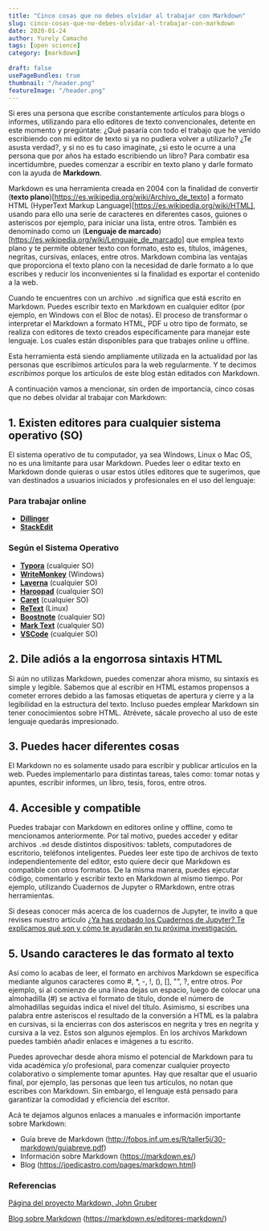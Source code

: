 ```yaml
---
title: "Cinco cosas que no debes olvidar al trabajar con Markdown"
slug: cinco-cosas-que-no-debes-olvidar-al-trabajar-con-markdown
date: 2020-01-24
author: Yurely Camacho
tags: [open science]
category: [markdown]
 
draft: false
usePageBundles: true
thumbnail: "/header.png"
featureImage: "/header.png"
---
```



<!-- # Cinco cosas que no debes olvidar al trabajar con Markdown -->
<!-- **Por Yurely Camacho** -->

Si eres una persona que escribe constantemente artículos para blogs o informes, utilizando para ello editores de texto convencionales, detente en este momento y pregúntate: ¿Qué pasaría con todo el trabajo que he venido
escribiendo con mi editor de texto si ya no pudiera volver a utilizarlo? ¿Te asusta verdad?, y si no es tu caso imagínate, ¿si esto le ocurre a una persona que por años ha estado escribiendo un libro? Para combatir esa incertidumbre, puedes comenzar a escribir en texto plano y darle formato con la ayuda de **Markdown**.

<!-- TEASER_END -->

Markdown es una herramienta creada en 2004 con la finalidad de convertir (**texto plano**)[https://es.wikipedia.org/wiki/Archivo_de_texto] a formato HTML (HyperText Markup Language)[https://es.wikipedia.org/wiki/HTML], usando para ello una serie de caracteres en diferentes casos, guiones o asteriscos por ejemplo, para iniciar una lista, entre otros. También es denominado como un (**Lenguaje de marcado**)[https://es.wikipedia.org/wiki/Lenguaje_de_marcado] que emplea texto plano y te permite obtener texto con formato, esto es, títulos, imágenes, negritas, cursivas, enlaces, entre otros. Markdown combina las ventajas que proporciona el texto plano con la necesidad de darle formato a lo que escribes y reducir los inconvenientes si la finalidad es exportar el contenido a la web.

Cuando te encuentres con un archivo `.md` significa que está escrito en Markdown. Puedes escribir texto en Markdown en cualquier editor (por ejemplo, en Windows con el Bloc de notas). El proceso de transformar o interpretar el Markdown a formato HTML, PDF u otro tipo de formato, se realiza con editores de texto creados específicamente para manejar este lenguaje. Los cuales están disponibles para que trabajes online u offline.

Esta herramienta está siendo ampliamente utilizada en la actualidad por las personas que escribimos artículos para la web regularmente. Y te decimos *escribimos* porque los artículos de este blog están editados con Markdown.

A continuación vamos a mencionar, sin orden de importancia, cinco cosas que no debes olvidar al trabajar con Markdown:

## 1. Existen editores para cualquier sistema operativo (SO)

El sistema operativo de tu computador, ya sea Windows, Linux o Mac OS, no es una limitante para usar Markdown. Puedes leer o editar texto en Markdown donde quieras o usar estos útiles editores que te sugerimos, que van destinados a usuarios iniciados y profesionales en el uso del lenguaje:

### Para trabajar online


- [**Dillinger**](https://dillinger.io/)
- [**StackEdit**](https://stackedit.io/)


### Según el Sistema Operativo


- [**Typora**](https://www.typora.io/) (cualquier SO) 
- [**WriteMonkey**](https://writemonkey.com/) (Windows)
- [**Laverna**](https://laverna.cc/) (cualquier SO)
- [**Haroopad**](http://pad.haroopress.com/) (cualquier SO)
- [**Caret**](https://caret.io/) (cualquier SO)
- [**ReText**](https://github.com/retext-project/retext) (Linux)
- [**Boostnote**](https://boostnote.io/) (cualquier SO)
- [**Mark Text**](https://marktext.app/) (cualquier SO)
- [**VSCode**](https://code.visualstudio.com/) (cualquier SO)

## 2. Dile adiós a la engorrosa sintaxis HTML

Si aún no utilizas Markdown, puedes comenzar ahora mismo, su sintaxis es simple y legible. Sabemos que al escribir en HTML estamos propensos a cometer errores debido a las famosas etiquetas de apertura y cierre y a la legibilidad en la estructura del texto. Incluso puedes emplear Markdown sin tener conocimientos sobre HTML. Atrévete, sácale provecho al uso de este lenguaje quedarás impresionado.

## 3. Puedes hacer diferentes cosas

El Markdown no es solamente usado para escribir y publicar artículos en la web. Puedes implementarlo para distintas tareas, tales como: tomar notas y apuntes, escribir informes, un libro, tesis, foros, entre otros.
## 4. Accesible y compatible

Puedes trabajar con Markdown en editores online y offline, como te mencionamos anteriormente. Por tal motivo, puedes acceder y editar archivos `.md` desde distintos dispositivos: tablets, computadores de escritorio, teléfonos inteligentes. Puedes leer este tipo de archivos de texto independientemente del editor, esto quiere decir que Markdown es compatible con otros formatos. De la misma manera, puedes ejecutar código, comentarlo y escribir texto en Markdown al mismo tiempo. Por ejemplo, utilizando Cuadernos de Jupyter o RMarkdown, entre otras herramientas.

Si deseas conocer más acerca de los cuadernos de Jupyter, te invito a que revises nuestro artículo [¿Ya has probado los Cuadernos de Jupyter? Te explicamos qué son y cómo te ayudarán en tu próxima investigación.](https://opensciencelabs.org/blog/ya-probado-los-cuadernos-de-jupyter-te-explicamos-que-son-y-como-te-ayudaran-en-tu-proxima-investigacion/)

## 5. Usando caracteres le das formato al texto

Así como lo acabas de leer, el formato en archivos Markdown se especifica mediante algunos caracteres como #, \*, -, !, (), [], "", ?, entre otros. Por ejemplo, si al comienzo de una línea dejas un espacio, luego de colocar una almohadilla (#) se activa el formato de título, donde el número de almohadillas seguidas indica el nivel del título. Asimismo, si escribes una palabra entre asteriscos el resultado de la conversión a HTML es la palabra en cursivas, si la encierras con dos asteriscos en negrita y tres en negrita y cursiva a la vez. Estos son algunos ejemplos. En los archivos Markdown puedes también añadir enlaces e imágenes a tu escrito.

Puedes aprovechar desde ahora mismo el potencial de Markdown para tu vida académica y/o profesional, para comenzar cualquier proyecto colaborativo o simplemente tomar apuntes. Hay que resaltar que el usuario final, por ejemplo, las personas que leen tus artículos, no notan que escribes con Markdown. Sin embargo, el lenguaje está pensado para garantizar la comodidad y eficiencia del escritor.

Acá te dejamos algunos enlaces a manuales e información importante sobre Markdown:

- Guía breve de Markdown (http://fobos.inf.um.es/R/taller5j/30-markdown/guiabreve.pdf)
- Información sobre Markdown (https://markdown.es/)
- Blog (https://joedicastro.com/pages/markdown.html)

### Referencias

[Página del proyecto Markdown, John Gruber](https://daringfireball.net/projects/markdown/)

[Blog sobre Markdown](https://markdown.es/) (https://markdown.es/editores-markdown/)
